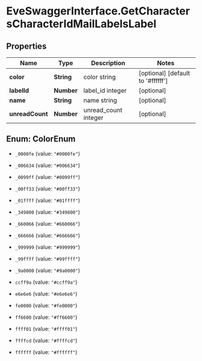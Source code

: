 # EveSwaggerInterface.GetCharactersCharacterIdMailLabelsLabel

## Properties
Name | Type | Description | Notes
------------ | ------------- | ------------- | -------------
**color** | **String** | color string | [optional] [default to '#ffffff']
**labelId** | **Number** | label_id integer | [optional] 
**name** | **String** | name string | [optional] 
**unreadCount** | **Number** | unread_count integer | [optional] 


<a name="ColorEnum"></a>
## Enum: ColorEnum


* `_0000fe` (value: `"#0000fe"`)

* `_006634` (value: `"#006634"`)

* `_0099ff` (value: `"#0099ff"`)

* `_00ff33` (value: `"#00ff33"`)

* `_01ffff` (value: `"#01ffff"`)

* `_349800` (value: `"#349800"`)

* `_660066` (value: `"#660066"`)

* `_666666` (value: `"#666666"`)

* `_999999` (value: `"#999999"`)

* `_99ffff` (value: `"#99ffff"`)

* `_9a0000` (value: `"#9a0000"`)

* `ccff9a` (value: `"#ccff9a"`)

* `e6e6e6` (value: `"#e6e6e6"`)

* `fe0000` (value: `"#fe0000"`)

* `ff6600` (value: `"#ff6600"`)

* `ffff01` (value: `"#ffff01"`)

* `ffffcd` (value: `"#ffffcd"`)

* `ffffff` (value: `"#ffffff"`)





